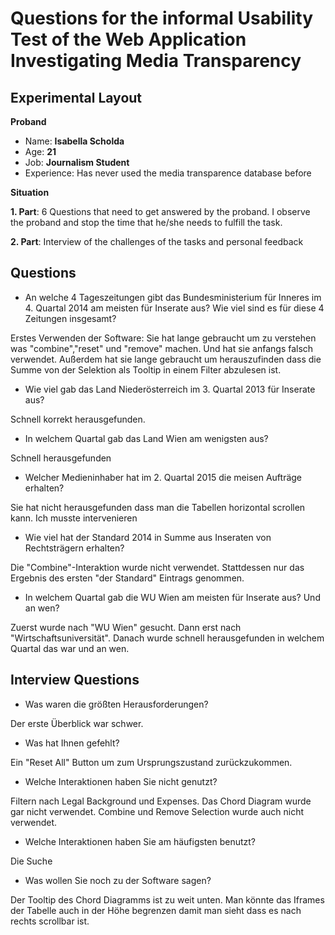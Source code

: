 # Questions for the informal Usability Test of the Web Application Investigating Media Transparency

## Experimental Layout

**Proband**

 * Name: **Isabella Scholda**
 * Age: **21**
 * Job: **Journalism Student**
 * Experience: Has never used the media transparence database before

**Situation**

**1. Part**: 6 Questions that need to get answered by the proband. I observe the proband and stop the time that he/she needs to fulfill the task.

**2. Part**: Interview of the challenges of the tasks and personal feedback

## Questions

 * An welche 4 Tageszeitungen gibt das Bundesministerium für Inneres im 4. Quartal 2014 am meisten für Inserate aus? Wie viel sind es für diese 4 Zeitungen insgesamt?

Erstes Verwenden der Software: Sie hat lange gebraucht um zu verstehen was "combine","reset" und "remove" machen. Und hat sie anfangs falsch verwendet. Außerdem hat sie lange gebraucht um herauszufinden dass die Summe von der Selektion als Tooltip in einem Filter abzulesen ist.  

 * Wie viel gab das Land Niederösterreich im 3. Quartal 2013 für Inserate aus?

Schnell korrekt herausgefunden.

 * In welchem Quartal gab das Land Wien am wenigsten aus?

Schnell herausgefunden

 * Welcher Medieninhaber hat im 2. Quartal 2015 die meisen Aufträge erhalten?

Sie hat nicht herausgefunden dass man die Tabellen horizontal scrollen kann. Ich musste intervenieren

 * Wie viel hat der Standard 2014 in Summe aus Inseraten von Rechtsträgern erhalten? 

Die "Combine"-Interaktion wurde nicht verwendet. Stattdessen nur das Ergebnis des ersten "der Standard" Eintrags genommen.

 * In welchem Quartal gab die WU Wien am meisten für Inserate aus? Und an wen?

Zuerst wurde nach "WU Wien" gesucht. Dann erst nach "Wirtschaftsuniversität". Danach wurde schnell herausgefunden in welchem Quartal das war und an wen.


## Interview Questions

 * Was waren die größten Herausforderungen?

Der erste Überblick war schwer.

 * Was hat Ihnen gefehlt?

Ein "Reset All" Button um zum Ursprungszustand zurückzukommen. 

 * Welche Interaktionen haben Sie nicht genutzt?

Filtern nach Legal Background und Expenses. Das Chord Diagram wurde gar nicht verwendet. Combine und Remove Selection wurde auch nicht verwendet. 

 * Welche Interaktionen haben Sie am häufigsten benutzt?

Die Suche

 * Was wollen Sie noch zu der Software sagen?

Der Tooltip des Chord Diagramms ist zu weit unten. Man könnte das Iframes der Tabelle auch in der Höhe begrenzen damit man sieht dass es nach rechts scrollbar ist.
